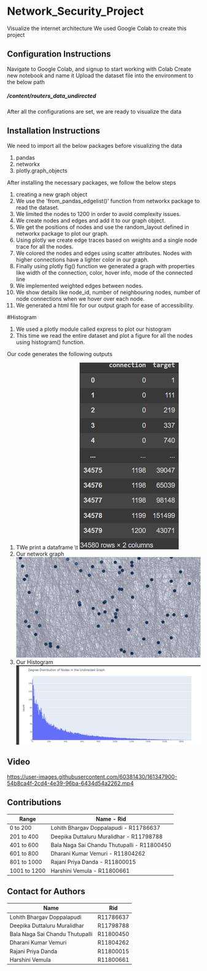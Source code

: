 # Network_Security_Project
Visualize the internet architecture
We used Google Colab to create this project

## Configuration Instructions
Navigate to Google Colab, and signup to start working with Colab
Create new notebook and name it
Upload the dataset file into the environment to the below path
##### /content/routers_data_undirected

After all the configurations are set, we are ready to visualize the data

## Installation Instructions
We need to import all the below packages before visualizing the data
1. pandas
2. networkx
3. plotly.graph_objects

After installing the necessary packages, we follow the below steps
1. creating a new graph object
2. We use the 'from_pandas_edgelist()' function from networkx package to read the dataset.
3. We limited the nodes to 1200 in order to avoid complexity issues.
4. We create nodes and edges and add it to our graph object.
5. We get the positions of nodes and use the random_layout defined in networkx package to plot our graph.
6. Using plotly we create edge traces based on weights and a single node trace for all the nodes.
7. We colored the nodes and edges using scatter attributes. Nodes with higher connections have a lighter color in our graph.
8. Finally using plotly fig() function we generated a graph with properties like width of the connection, color, hover info, mode of the connected line
9. We implemented weighted edges between nodes.
10. We show details like node_id, number of neighbouring nodes, number of node connections when we hover over each node.
11. We generated a html file for our output graph for ease of accessibility.

#Histogram
1. We used a plotly module called express to plot our histogram
2. This time we read the entire dataset and plot a figure for all the nodes using histogram() function.


Our code generates the following outputs
1. TWe print a dataframe \t
  ![DataFrame](ScreenShots/DataFrame.jpeg)
2. Our network graph
  ![Output](ScreenShots/Visual.jpeg)
3. Our Histogram
  ![Histogram](ScreenShots/Histogram.jpeg) 

## Video
https://user-images.githubusercontent.com/60381430/161347900-54b8ca4f-2cd4-4e39-96ba-6434d54a2262.mp4




## Contributions
| Range | Name - Rid |
| ---  | --- |
|0 to 200 |     Lohith Bhargav Doppalapudi - R11786637
|201 to 400 |   Deepika Duttaluru Muralidhar - R11798788
|401 to 600  |    Bala Naga Sai Chandu Thutupalli - R11800450
|601 to 800    |     Dharani Kumar Vemuri - R11804262
|801 to 1000    |     Rajani Priya Danda - R11800015
|1001 to 1200 |   Harshini Vemula - R11800661

## Contact for Authors
| Name | Rid |
| --- | --- |
|Lohith Bhargav Doppalapudi | R11786637 |
|Deepika Duttaluru Muralidhar | R11798788 |
|Bala Naga Sai Chandu Thutupalli | R11800450 |
|Dharani Kumar Vemuri | R11804262 |
|Rajani Priya Danda | R11800015 |
|Harshini Vemula | R11800661 |
